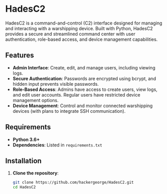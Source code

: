 # HadesC2

HadesC2 is a command-and-control (C2) interface designed for managing and interacting with a warshipping device. Built with Python, HadesC2 provides a secure and streamlined command center with user authentication, role-based access, and device management capabilities.

## Features

- **Admin Interface**: Create, edit, and manage users, including viewing logs.
- **Secure Authentication**: Passwords are encrypted using bcrypt, and hidden input prevents visible passwords.
- **Role-Based Access**: Admins have access to create users, view logs, and edit user accounts. Regular users have restricted device management options.
- **Device Management**: Control and monitor connected warshipping devices (with plans to integrate SSH communication).

## Requirements

- **Python 3.6+**
- **Dependencies**: Listed in `requirements.txt`

## Installation

1. **Clone the repository**:
   ```bash
   git clone https://github.com/hackergeorge/HadesC2.git
   cd HadesC2
